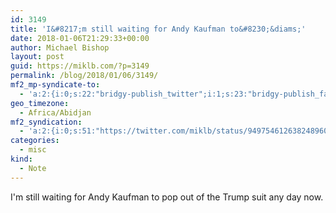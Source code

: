 ```yaml
---
id: 3149
title: 'I&#8217;m still waiting for Andy Kaufman to&#8230;&diams;'
date: 2018-01-06T21:29:33+00:00
author: Michael Bishop
layout: post
guid: https://miklb.com/?p=3149
permalink: /blog/2018/01/06/3149/
mf2_mp-syndicate-to:
  - 'a:2:{i:0;s:22:"bridgy-publish_twitter";i:1;s:23:"bridgy-publish_facebook";}'
geo_timezone:
  - Africa/Abidjan
mf2_syndication:
  - 'a:2:{i:0;s:51:"https://twitter.com/miklb/status/949754612638248960";i:1;s:66:"https://www.facebook.com/10154408911669162/posts/10156332182034162";}'
categories:
  - misc
kind:
  - Note
---
```

I'm still waiting for Andy Kaufman to pop out of the Trump suit any day now.